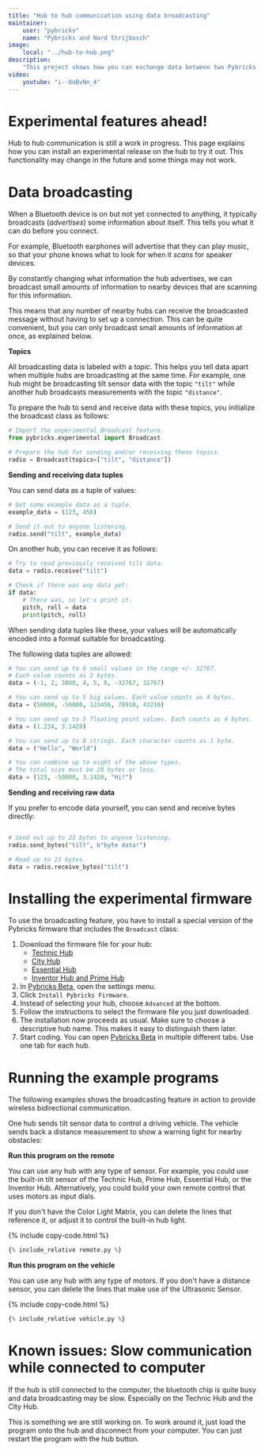 ```yaml
---
title: "Hub to hub communication using data broadcasting"
maintainer:
    user: "pybricks"
    name: "Pybricks and Nard Strijbosch"
image:
    local: "../hub-to-hub.png"
description:
    "This project shows how you can exchange data between two Pybricks hubs."
video:
    youtube: "i--8nBvNn_4"
---
```


# Experimental features ahead!

Hub to hub communication is still a work in progress. This page explains how
you can install an experimental release on the hub to try it out. This
functionality may change in the future and some things may not work.

# Data broadcasting

When a Bluetooth device is on but not yet connected to anything, it typically
broadcasts (_advertises_) some information about itself. This tells you what
it can do before you connect.

For example, Bluetooth earphones will advertise that they can play music, so
that your phone knows what to look for when it *scans* for speaker devices.

By constantly changing what information the hub advertises, we can broadcast
small amounts of information to nearby devices that are scanning for this
information.

This means that any number of nearby hubs can receive the broadcasted message
without having to set up a connection. This can be quite convenient, but you
can only broadcast small amounts of information at once, as explained below.

**Topics**

All broadcasting data is labeled with a _topic_. This helps you tell data
apart when multiple hubs are broadcasting at the same time. For example, one
hub might be broadcasting tilt sensor data with the topic ``"tilt"`` while
another hub broadcasts measurements with the topic ``"distance"``.

To prepare the hub to send and receive data with these topics, you initialize
the broadcast class as follows:

```python
# Import the experimental Broadcast feature.
from pybricks.experimental import Broadcast

# Prepare the hub for sending and/or receiving these topics.
radio = Broadcast(topics=["tilt", "distance"])
```

**Sending and receiving data tuples**

You can send data as a tuple of values:

```python
# Get some example data as a tuple.
example_data = (123, 456)

# Send it out to anyone listening.
radio.send("tilt", example_data)
```

On another hub, you can receive it as follows:

```python
# Try to read previously received tilt data.
data = radio.receive("tilt")

# Check if there was any data yet:
if data:
    # There was, so let's print it.
    pitch, roll = data
    print(pitch, roll)

```

When sending data tuples like these, your values will be automatically encoded
into a format suitable for broadcasting.

The following data tuples are allowed:

```python
# You can send up to 8 small values in the range +/- 32767.
# Each value counts as 2 bytes.
data = (-1, 2, 3000, 4, 5, 6, -32767, 32767)

# You can send up to 5 big values. Each value counts as 4 bytes.
data = (50000, -50000, 123456, 78910, 43210)

# You can send up to 5 floating point values. Each counts as 4 bytes.
data = (1.234, 3.1428)

# You can send up to 8 strings. Each character counts as 1 byte.
data = ("Hello", "World")

# You can combine up to eight of the above types.
# The total size must be 20 bytes or less.
data = (123, -50000, 3.1428, "Hi!")

```

**Sending and receiving raw data**

If you prefer to encode data yourself, you can send and receive bytes directly:

```python

# Send out up to 23 bytes to anyone listening.
radio.send_bytes("tilt", b"byte data!")

# Read up to 23 bytes.
data = radio.receive_bytes("tilt")
```

# Installing the experimental firmware

To use the broadcasting feature, you have to install a special version of the
Pybricks firmware that includes the ``Broadcast`` class:

1. Download the firmware file for your hub:
    - [Technic Hub](./technichub-firmware-build-2178.zip)
    - [City Hub](./cityhub-firmware-build-2178.zip)
    - [Essential Hub](./essentialhub-firmware-build-2178.zip)
    - [Inventor Hub and Prime Hub](./primehub-firmware-build-2178.zip)
2. In [Pybricks Beta](https://beta.pybricks.com/), open the settings menu.
3. Click ``Install Pybricks Firmware``.
4. Instead of selecting your hub, choose ``Advanced`` at the bottom.
5. Follow the instructions to select the firmware file you just downloaded.
6. The installation now proceeds as usual. Make sure to choose a descriptive
   hub name. This makes it easy to distinguish them later.
7. Start coding. You can open [Pybricks Beta](https://beta.pybricks.com/) in
   multiple different tabs. Use one tab for each hub.

# Running the example programs

The following examples shows the broadcasting feature in action to provide
wireless bidirectional communication.

One hub sends tilt sensor data to control a driving vehicle. The vehicle
sends back a distance measurement to show a warning light for nearby obstacles:

**Run this program on the remote**

You can use any hub with any type of sensor. For example, you could use the
built-in tilt sensor of the Technic Hub, Prime Hub, Essential Hub, or the
Inventor Hub. Alternatively, you could build your own remote control that uses
motors as input dials.

If you don't have the Color Light Matrix, you can delete the lines that
reference it, or adjust it to control the built-in hub light.

{% include copy-code.html %}
```python
{% include_relative remote.py %}
```

**Run this program on the vehicle**

You can use any hub with any type of motors. If you don't have a distance
sensor, you can delete the lines that make use of the Ultrasonic Sensor.

{% include copy-code.html %}
```python
{% include_relative vehicle.py %}
```

# Known issues: Slow communication while connected to computer

If the hub is still connected to the computer, the bluetooth chip is quite busy
and data broadcasting may be slow. Especially on the Technic Hub and the City
Hub.

This is something we are still working on. To work around it, just load the
program onto the hub and disconnect from your computer. You can just restart
the program with the hub button.

